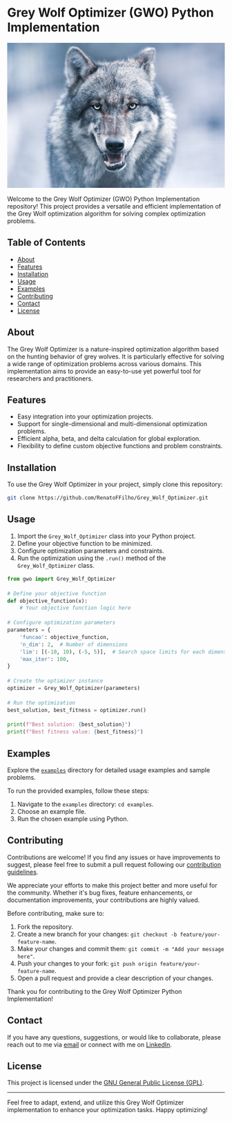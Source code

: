 # Grey Wolf Optimizer (GWO) Python Implementation

![Grey Wolf](wolf.jpg)

Welcome to the Grey Wolf Optimizer (GWO) Python Implementation repository! This project provides a versatile and efficient implementation of the Grey Wolf optimization algorithm for solving complex optimization problems.

## Table of Contents

- [About](#about)
- [Features](#features)
- [Installation](#installation)
- [Usage](#usage)
- [Examples](#examples)
- [Contributing](#contributing)
- [Contact](#contact)
- [License](#license)

## About

The Grey Wolf Optimizer is a nature-inspired optimization algorithm based on the hunting behavior of grey wolves. It is particularly effective for solving a wide range of optimization problems across various domains. This implementation aims to provide an easy-to-use yet powerful tool for researchers and practitioners.

## Features

- Easy integration into your optimization projects.
- Support for single-dimensional and multi-dimensional optimization problems.
- Efficient alpha, beta, and delta calculation for global exploration.
- Flexibility to define custom objective functions and problem constraints.

## Installation

To use the Grey Wolf Optimizer in your project, simply clone this repository:

```bash
git clone https://github.com/RenatoFFilho/Grey_Wolf_Optimizer.git
```

## Usage

1. Import the `Grey_Wolf_Optimizer` class into your Python project.
2. Define your objective function to be minimized.
3. Configure optimization parameters and constraints.
4. Run the optimization using the `.run()` method of the `Grey_Wolf_Optimizer` class.

```python
from gwo import Grey_Wolf_Optimizer

# Define your objective function
def objective_function(x):
    # Your objective function logic here

# Configure optimization parameters
parameters = {
    'funcao': objective_function,
    'n_dim': 2,  # Number of dimensions
    'lim': [(-10, 10), (-5, 5)],  # Search space limits for each dimension
    'max_iter': 100,
}

# Create the optimizer instance
optimizer = Grey_Wolf_Optimizer(parameters)

# Run the optimization
best_solution, best_fitness = optimizer.run()

print(f"Best solution: {best_solution}")
print(f"Best fitness value: {best_fitness}")
```
## Examples

Explore the [`examples`](examples/) directory for detailed usage examples and sample problems.

To run the provided examples, follow these steps:

1. Navigate to the `examples` directory: `cd examples`.
2. Choose an example file.
3. Run the chosen example using Python.

## Contributing

Contributions are welcome! If you find any issues or have improvements to suggest, please feel free to submit a pull request following our [contribution guidelines](CONTRIBUTING.md).

We appreciate your efforts to make this project better and more useful for the community. Whether it's bug fixes, feature enhancements, or documentation improvements, your contributions are highly valued.

Before contributing, make sure to:

1. Fork the repository.
2. Create a new branch for your changes: `git checkout -b feature/your-feature-name`.
3. Make your changes and commit them: `git commit -m "Add your message here"`.
4. Push your changes to your fork: `git push origin feature/your-feature-name`.
5. Open a pull request and provide a clear description of your changes.

Thank you for contributing to the Grey Wolf Optimizer Python Implementation!

## Contact

If you have any questions, suggestions, or would like to collaborate, please reach out to me via [email](mailto:renato.luiz@engenharia.ufjf.br) or connect with me on [LinkedIn](https://www.linkedin.com/in/renato-faraco/).

## License

This project is licensed under the [GNU General Public License (GPL)](LICENSE).

---

Feel free to adapt, extend, and utilize this Grey Wolf Optimizer implementation to enhance your optimization tasks. Happy optimizing!


